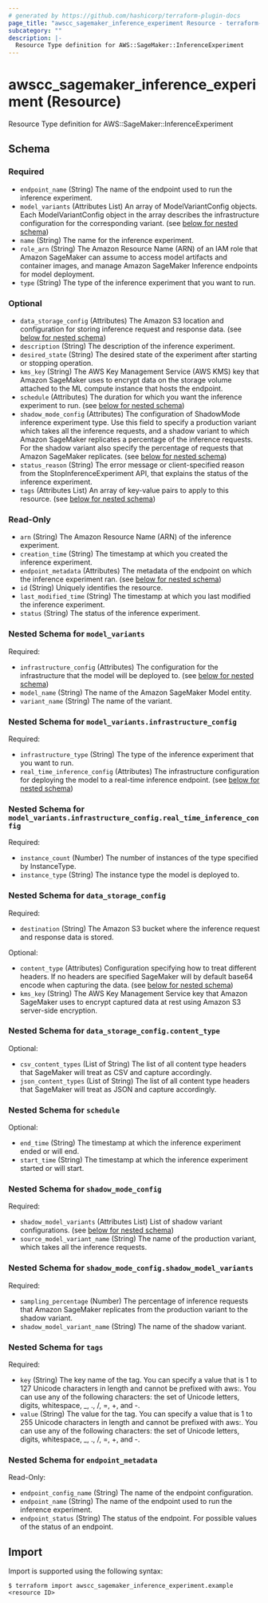 ```yaml
---
# generated by https://github.com/hashicorp/terraform-plugin-docs
page_title: "awscc_sagemaker_inference_experiment Resource - terraform-provider-awscc"
subcategory: ""
description: |-
  Resource Type definition for AWS::SageMaker::InferenceExperiment
---
```


# awscc_sagemaker_inference_experiment (Resource)

Resource Type definition for AWS::SageMaker::InferenceExperiment



<!-- schema generated by tfplugindocs -->
## Schema

### Required

- `endpoint_name` (String) The name of the endpoint used to run the inference experiment.
- `model_variants` (Attributes List) An array of ModelVariantConfig objects. Each ModelVariantConfig object in the array describes the infrastructure configuration for the corresponding variant. (see [below for nested schema](#nestedatt--model_variants))
- `name` (String) The name for the inference experiment.
- `role_arn` (String) The Amazon Resource Name (ARN) of an IAM role that Amazon SageMaker can assume to access model artifacts and container images, and manage Amazon SageMaker Inference endpoints for model deployment.
- `type` (String) The type of the inference experiment that you want to run.

### Optional

- `data_storage_config` (Attributes) The Amazon S3 location and configuration for storing inference request and response data. (see [below for nested schema](#nestedatt--data_storage_config))
- `description` (String) The description of the inference experiment.
- `desired_state` (String) The desired state of the experiment after starting or stopping operation.
- `kms_key` (String) The AWS Key Management Service (AWS KMS) key that Amazon SageMaker uses to encrypt data on the storage volume attached to the ML compute instance that hosts the endpoint.
- `schedule` (Attributes) The duration for which you want the inference experiment to run. (see [below for nested schema](#nestedatt--schedule))
- `shadow_mode_config` (Attributes) The configuration of ShadowMode inference experiment type. Use this field to specify a production variant which takes all the inference requests, and a shadow variant to which Amazon SageMaker replicates a percentage of the inference requests. For the shadow variant also specify the percentage of requests that Amazon SageMaker replicates. (see [below for nested schema](#nestedatt--shadow_mode_config))
- `status_reason` (String) The error message or client-specified reason from the StopInferenceExperiment API, that explains the status of the inference experiment.
- `tags` (Attributes List) An array of key-value pairs to apply to this resource. (see [below for nested schema](#nestedatt--tags))

### Read-Only

- `arn` (String) The Amazon Resource Name (ARN) of the inference experiment.
- `creation_time` (String) The timestamp at which you created the inference experiment.
- `endpoint_metadata` (Attributes) The metadata of the endpoint on which the inference experiment ran. (see [below for nested schema](#nestedatt--endpoint_metadata))
- `id` (String) Uniquely identifies the resource.
- `last_modified_time` (String) The timestamp at which you last modified the inference experiment.
- `status` (String) The status of the inference experiment.

<a id="nestedatt--model_variants"></a>
### Nested Schema for `model_variants`

Required:

- `infrastructure_config` (Attributes) The configuration for the infrastructure that the model will be deployed to. (see [below for nested schema](#nestedatt--model_variants--infrastructure_config))
- `model_name` (String) The name of the Amazon SageMaker Model entity.
- `variant_name` (String) The name of the variant.

<a id="nestedatt--model_variants--infrastructure_config"></a>
### Nested Schema for `model_variants.infrastructure_config`

Required:

- `infrastructure_type` (String) The type of the inference experiment that you want to run.
- `real_time_inference_config` (Attributes) The infrastructure configuration for deploying the model to a real-time inference endpoint. (see [below for nested schema](#nestedatt--model_variants--infrastructure_config--real_time_inference_config))

<a id="nestedatt--model_variants--infrastructure_config--real_time_inference_config"></a>
### Nested Schema for `model_variants.infrastructure_config.real_time_inference_config`

Required:

- `instance_count` (Number) The number of instances of the type specified by InstanceType.
- `instance_type` (String) The instance type the model is deployed to.




<a id="nestedatt--data_storage_config"></a>
### Nested Schema for `data_storage_config`

Required:

- `destination` (String) The Amazon S3 bucket where the inference request and response data is stored.

Optional:

- `content_type` (Attributes) Configuration specifying how to treat different headers. If no headers are specified SageMaker will by default base64 encode when capturing the data. (see [below for nested schema](#nestedatt--data_storage_config--content_type))
- `kms_key` (String) The AWS Key Management Service key that Amazon SageMaker uses to encrypt captured data at rest using Amazon S3 server-side encryption.

<a id="nestedatt--data_storage_config--content_type"></a>
### Nested Schema for `data_storage_config.content_type`

Optional:

- `csv_content_types` (List of String) The list of all content type headers that SageMaker will treat as CSV and capture accordingly.
- `json_content_types` (List of String) The list of all content type headers that SageMaker will treat as JSON and capture accordingly.



<a id="nestedatt--schedule"></a>
### Nested Schema for `schedule`

Optional:

- `end_time` (String) The timestamp at which the inference experiment ended or will end.
- `start_time` (String) The timestamp at which the inference experiment started or will start.


<a id="nestedatt--shadow_mode_config"></a>
### Nested Schema for `shadow_mode_config`

Required:

- `shadow_model_variants` (Attributes List) List of shadow variant configurations. (see [below for nested schema](#nestedatt--shadow_mode_config--shadow_model_variants))
- `source_model_variant_name` (String) The name of the production variant, which takes all the inference requests.

<a id="nestedatt--shadow_mode_config--shadow_model_variants"></a>
### Nested Schema for `shadow_mode_config.shadow_model_variants`

Required:

- `sampling_percentage` (Number) The percentage of inference requests that Amazon SageMaker replicates from the production variant to the shadow variant.
- `shadow_model_variant_name` (String) The name of the shadow variant.



<a id="nestedatt--tags"></a>
### Nested Schema for `tags`

Required:

- `key` (String) The key name of the tag. You can specify a value that is 1 to 127 Unicode characters in length and cannot be prefixed with aws:. You can use any of the following characters: the set of Unicode letters, digits, whitespace, _, ., /, =, +, and -.
- `value` (String) The value for the tag. You can specify a value that is 1 to 255 Unicode characters in length and cannot be prefixed with aws:. You can use any of the following characters: the set of Unicode letters, digits, whitespace, _, ., /, =, +, and -.


<a id="nestedatt--endpoint_metadata"></a>
### Nested Schema for `endpoint_metadata`

Read-Only:

- `endpoint_config_name` (String) The name of the endpoint configuration.
- `endpoint_name` (String) The name of the endpoint used to run the inference experiment.
- `endpoint_status` (String) The status of the endpoint. For possible values of the status of an endpoint.

## Import

Import is supported using the following syntax:

```shell
$ terraform import awscc_sagemaker_inference_experiment.example <resource ID>
```

